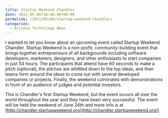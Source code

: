 ```yaml
---
title: Startup Weekend Chandler
date: 2011-05-06T16:40:46+00:00
permalink: /2011/05/06/startup-weekend-chandler/
categories:
  - Arizona Technology News
---
```

I wanted to let you know about an upcoming event called Startup Weekend Chandler. Startup Weekend is a non-profit, community-building event that brings together entrepreneurs of all backgrounds including software developers, marketers, designers, and other enthusiasts to start companies in just 54 hours. The participants that attend have 60 seconds to make a pitch (optional), the pitches are whittled down to the top ideas, and then teams form around the ideas to come out with several developed companies or projects. Finally, the weekend culminates with demonstrations in front of an audience of judges and potential investors.

This is Chandler's first Startup Weekend, but the event occurs all over the world throughout the year and they have been very successful. The event will be held the weekend of June 24th and more info is at [http://chandler.startupweekend.org](http://chandler.startupweekend.org/)